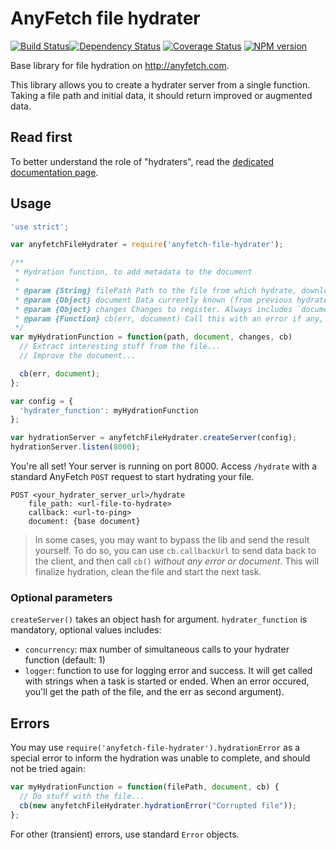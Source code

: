 AnyFetch file hydrater
====================
[![Build Status](https://travis-ci.org/AnyFetch/anyfetch-file-hydrater.js.png?branch=master)](https://travis-ci.org/AnyFetch/anyfetch-file-hydrater.js)[![Dependency Status](https://gemnasium.com/AnyFetch/anyfetch-file-hydrater.js.png)](https://gemnasium.com/AnyFetch/anyfetch-file-hydrater.js)
[![Coverage Status](https://coveralls.io/repos/AnyFetch/anyfetch-file-hydrater.js/badge.png?branch=master)](https://coveralls.io/r/AnyFetch/anyfetch-file-hydrater?branch=master)
[![NPM version](https://badge.fury.io/js/anyfetch-file-hydrater.png)](http://badge.fury.io/js/anyfetch-file-hydrater)

Base library for file hydration on http://anyfetch.com.

This library allows you to create a hydrater server from a single function. Taking a file path and initial data, it should return improved or augmented data.

Read first
----------
To better understand the role of "hydraters", read the [dedicated documentation page](http://developers.anyfetch.com/guides/using/hydrater.html).

Usage
-----

```js
'use strict';

var anyfetchFileHydrater = require('anyfetch-file-hydrater');

/**
 * Hydration function, to add metadata to the document
 *
 * @param {String} filePath Path to the file from which hydrate, downloaded for you on the filesystem
 * @param {Object} document Data currently known (from previous hydraters, or from providers). Always includes `document_type`, `metadata`, `data` and `actions` keys.
 * @param {Object} changes Changes to register. Always includes `document_type`, `metadata`, `data` and `actions` keys.
 * @param {Function} cb(err, document) Call this with an error if any, or your changes as second parameter once hydration has completed.
 */
var myHydrationFunction = function(path, document, changes, cb)
  // Extract interesting stuff from the file...
  // Improve the document...

  cb(err, document);
};

var config = {
  'hydrater_function': myHydrationFunction
};

var hydrationServer = anyfetchFileHydrater.createServer(config);
hydrationServer.listen(8000);
```

You're all set! Your server is running on port 8000.
Access `/hydrate` with a standard AnyFetch `POST` request to start hydrating your file.

```
POST <your_hydrater_server_url>/hydrate
    file_path: <url-file-to-hydrate>
    callback: <url-to-ping>
    document: {base document}
```

> In some cases, you may want to bypass the lib and send the result yourself. To do so, you can use `cb.callbackUrl` to send data back to the client, and then call `cb()` *without any error or document*. This will finalize hydration, clean the file and start the next task.

### Optional parameters
`createServer()` takes an object hash for argument. `hydrater_function` is mandatory, optional values includes:

* `concurrency`: max number of simultaneous calls to your hydrater function (default: 1)
* `logger`: function to use for logging error and success. It will get called with strings when a task is started or ended. When an error occured, you'll get the path of the file, and the err as second argument).

Errors
------
You may use `require('anyfetch-file-hydrater').hydrationError` as a special error to inform the hydration was unable to complete, and should not be tried again:

```js
var myHydrationFunction = function(filePath, document, cb) {
  // Do stuff with the file...
  cb(new anyfetchFileHydrater.hydrationError("Corrupted file"));
};
```

For other (transient) errors, use standard `Error` objects.
